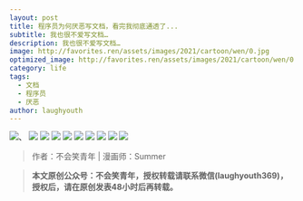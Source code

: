 ```yaml
---
layout: post
title: 程序员为何厌恶写文档，看完我彻底通透了...
subtitle: 我也很不爱写文档…
description: 我也很不爱写文档…
image: http://favorites.ren/assets/images/2021/cartoon/wen/0.jpg
optimized_image: http://favorites.ren/assets/images/2021/cartoon/wen/0.jpg
category: life
tags:
  - 文档
  - 程序员
  - 厌恶
author: laughyouth
---
```


![](http://favorites.ren/assets/images/2021/cartoon/wen/640.jpg)、
![](http://favorites.ren/assets/images/2021/cartoon/wen/640-1.jpg)
![](http://favorites.ren/assets/images/2021/cartoon/wen/640-2.jpg)
![](http://favorites.ren/assets/images/2021/cartoon/wen/640-3.jpg)
![](http://favorites.ren/assets/images/2021/cartoon/wen/640-4.jpg)
![](http://favorites.ren/assets/images/2021/cartoon/wen/640-5.jpg)
![](http://favorites.ren/assets/images/2021/cartoon/wen/640-6.jpg)
![](http://favorites.ren/assets/images/2021/cartoon/wen/640-7.jpg)
![](http://favorites.ren/assets/images/2021/cartoon/wen/640-8.jpg)
![](http://favorites.ren/assets/images/2021/cartoon/wen/640-9.jpg)



>作者：不会笑青年 | 漫画师：Summer

>**本文原创公众号：不会笑青年，授权转载请联系微信(laughyouth369)，授权后，请在原创发表48小时后再转载。**
